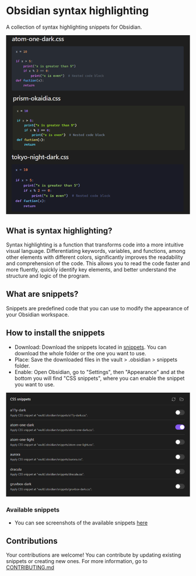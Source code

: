 # Obsidian syntax highlighting

A collection of syntax highlighting snippets for Obsidian.

![Syntax Highlighting screenshot](src/syntax-highlighting.png)

## What is syntax highlighting?

Syntax highlighting is a function that transforms code into a more intuitive visual language. Differentiating keywords, variables, and functions, among other elements with different colors, significantly improves the readability and comprehension of the code. This allows you to read the code faster and more fluently, quickly identify key elements, and better understand the structure and logic of the program.

## What are snippets?

Snippets are predefined code that you can use to modify the appearance of your Obsidian workspace.

## How to install the snippets

- Download: Download the snippets located in [snippets](/snippets). You can download the whole folder or the one you want to use.
- Place: Save the downloaded files in the vault > .obsidian > snippets folder.
- Enable: Open Obsidian, go to "Settings", then "Appearance" and at the bottom you will find "CSS snippets", where you can enable the snippet you want to use.

![Enable the snippet](src/snippets.png)

### Available snippets
- You can see screenshots of the available snippets [here](src/screenshots)

## Contributions

Your contributions are welcome! You can contribute by updating existing snippets or creating new ones. For more information, go to [CONTRIBUTING.md](CONTRIBUTING.md)
